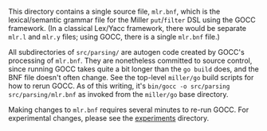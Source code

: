 This directory contains a single source file, `mlr.bnf`, which is the lexical/semantic grammar file for the Miller `put`/`filter` DSL using the GOCC framework. (In a classical Lex/Yacc framework, there would be separate `mlr.l` and `mlr.y` files; using GOCC, there is a single `mlr.bnf` file.)

All subdirectories of `src/parsing/` are autogen code created by GOCC's processing of `mlr.bnf`. They are nonetheless committed to source control, since running GOCC takes quite a bit longer than the `go build` does, and the BNF file doesn't often change. See the top-level `miller/go` build scripts for how to rerun GOCC. As of this writing, it's `bin/gocc -o src/parsing src/parsing/mlr.bnf` as invoked from the `miller/go` base directory.

Making changes to `mlr.bnf` requires several minutes to re-run GOCC. For experimental changes, please see the [experiments](../../../experiments/dsl-parser) directory.
